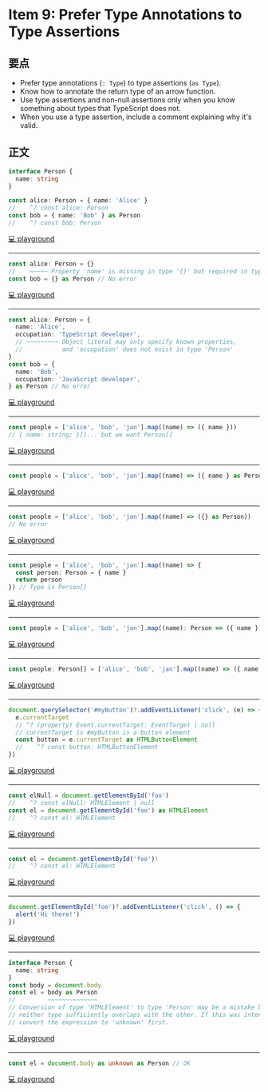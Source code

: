 # Item 9: Prefer Type Annotations to Type Assertions

## 要点

- Prefer type annotations (`: Type`) to type assertions (`as Type`).
- Know how to annotate the return type of an arrow function.
- Use type assertions and non-null assertions only when you know something about types that TypeScript does not.
- When you use a type assertion, include a comment explaining why it's valid.

## 正文

```ts
interface Person {
  name: string
}

const alice: Person = { name: 'Alice' }
//    ^? const alice: Person
const bob = { name: 'Bob' } as Person
//    ^? const bob: Person
```

[💻 playground](https://www.typescriptlang.org/play/?ts=5.4.5#code/JYOwLgpgTgZghgYwgAgArQM4HsTIN7IhwC2EAXMhmFKAObIC+A3AFAsI5XJwA2wSFdFGy4AvPkIlyyAOQBBPkhmNWAelXJNyAHoB+ZBxBde-aUJHtOYZACMsN5OIJFSFGQCF7yhtwxpMOGoaWnoGVrb2ggEgLEA)

---

```ts
const alice: Person = {}
//    ~~~~~ Property 'name' is missing in type '{}' but required in type 'Person'
const bob = {} as Person // No error
```

[💻 playground](https://www.typescriptlang.org/play/?ts=5.4.5#code/JYOwLgpgTgZghgYwgAgArQM4HsTIN7IhwC2EAXMhmFKAObIC+A3AFAI5XJwA2wSF6KNlwBefMxYB6SclnIAfosVooWAA7QwAT2QByIqV3JgGZMRMY6x3No168DIwCMArmGRQIARxfBPAE2tkWxRdQWFdNg53JywnZDEHLlNwnCZZaWQAOSxkaFUoFiA)

---

```ts
const alice: Person = {
  name: 'Alice',
  occupation: 'TypeScript developer',
  // ~~~~~~~~~ Object literal may only specify known properties,
  //           and 'occupation' does not exist in type 'Person'
}
const bob = {
  name: 'Bob',
  occupation: 'JavaScript developer',
} as Person // No error
```

[💻 playground](https://www.typescriptlang.org/play/?ts=5.4.5#code/JYOwLgpgTgZghgYwgAgArQM4HsTIN7IhwC2EAXMhmFKAObIC+A3AFAI5XJwA2wSF6KNlwBefC2SES5ZAHIAgrySyANBORYECAK4AHOGGA4KsgCoBPXRADKCGrrDIAJhABuEblitRZLAPR+yAB+IaGhyADyAEYAVhAIjryQUDzIxHDmGiDcmRhWCMAwmQDWIFgA7ri6UF7QhhAYagGSLa2ScCBOcpo6+oY4ss5YDYRYjhAAHsCcoMhgliiygsK+zGwcjlFYUchieOpEpCYAQtuq6j16BkYgJgBScK5wtvaOLu6e3qtcGGiYOExJM0AHJYZDQGpQFhAA)

---

```ts
const people = ['alice', 'bob', 'jan'].map((name) => ({ name }))
// { name: string; }[]... but we want Person[]
```

[💻 playground](https://www.typescriptlang.org/play/?ts=5.4.5#code/JYOwLgpgTgZghgYwgAgArQM4HsTIN7IhwC2EAXMhmFKAObIC+A3AFAI5XIAOEWXANigC8yANoByOP2BJxAGmTiARliXzFAKzghxAXQB0xOFwAURUsiEA+ZCbzmIDAJRPWAejf5CJcpWp0mRlEDfX1kJQBXMGQAdxQY7Wj0KGwQYJYgA)

---

```ts
const people = ['alice', 'bob', 'jan'].map((name) => ({ name } as Person)) // Type is Person[]
```

[💻 playground](https://www.typescriptlang.org/play/?ts=5.4.5#code/JYOwLgpgTgZghgYwgAgArQM4HsTIN7IhwC2EAXMhmFKAObIC+A3AFAI5XIAOEWXANigC8yANoByOP2BJxAGmTiARliXzFAKzghxAXQB0xOFwAULZIRLCAfMhN4ipBsjgY0mHAEoWnpsgD0-sgAKgCePMjAbuhQ2CCiuixAA)

---

```ts
const people = ['alice', 'bob', 'jan'].map((name) => ({} as Person))
// No error
```

[💻 playground](https://www.typescriptlang.org/play/?ts=5.4.5#code/JYOwLgpgTgZghgYwgAgArQM4HsTIN7IhwC2EAXMhmFKAObIC+A3AFAI5XIAOEWXANigC8yANoByOP2BJxAGmTiARliXzFAKzghxAXQB0xOFwAURUsiEA+ZCbwNkcDGkw4AlG9YB6L8gByWMjQUFhQLEA)

---

```ts
const people = ['alice', 'bob', 'jan'].map((name) => {
  const person: Person = { name }
  return person
}) // Type is Person[]
```

[💻 playground](https://www.typescriptlang.org/play/?ts=5.4.5#code/JYOwLgpgTgZghgYwgAgArQM4HsTIN7IhwC2EAXMhmFKAObIC+A3AFAI5XIAOEWXANigC8yANoByOP2BJxAGmTiARliXzFAKzghxAXQB0xOFwAURUsiEA+fC2TJ2ITjyjYQFdK5yX85iMztkKAgwAFcoXBc3FgYASiZkAHpE5AAVAE8eZGAMNEwcUV0WIA)

---

```ts
const people = ['alice', 'bob', 'jan'].map((name): Person => ({ name })) // Type is Person[]
```

[💻 playground](https://www.typescriptlang.org/play/?ts=5.4.5#code/JYOwLgpgTgZghgYwgAgArQM4HsTIN7IhwC2EAXMhmFKAObIC+A3AFAI5XIAOEWXANigC8yANoByOP2BJxAGmTiARliXzFAKzghxAXQB0xOFwAULZMhNFSASgroo2XEIB8lvNYgMbLG02QA9AHIACoAnjzIwBhomDiiuixAA)

---

```ts
const people: Person[] = ['alice', 'bob', 'jan'].map((name) => ({ name })) // OK
```

[💻 playground](https://www.typescriptlang.org/play/?ts=5.4.5#code/JYOwLgpgTgZghgYwgAgArQM4HsTIN7IhwC2EAXMhmFKAObIC+A3AFAI5XIAOEWXANuTSYcAbQC6yALzJRAcjj9gSOQBpkcgEZZNajQCs4IOeIB0xOFwAURUtIB8yK3lsQGASndNkAeh-IAeQBpFiA)

---

```ts
document.querySelector('#myButton')?.addEventListener('click', (e) => {
  e.currentTarget
  // ^? (property) Event.currentTarget: EventTarget | null
  // currentTarget is #myButton is a button element
  const button = e.currentTarget as HTMLButtonElement
  //    ^? const button: HTMLButtonElement
})
```

[💻 playground](https://www.typescriptlang.org/play/?ts=5.4.5#code/CYewxgrgtgpgdgFwHQEcIwE4E8DKMA2MYCIGAFAOQDEUWAQhAiXBQJQD8SAhsMAKIA3eAgAyASwDOCeJkph8YsAGsKAGgAEMdQF4AfOoDeAKHWakkDBmEAVLhgDmMBCfUB6V+oB67dWQAOGCB+mAhYrOqCwuYQljZ2jggAXBFCiLYOTuoAPupwEPj4Lu7qFlZp8ZmS6jT0jMzqVVzqAEZ1IHCahLCILmDtUi1tHdpmpXEZCOpcEuoAEtYAsiIMTO18XcIA3EUepl4+fXADratwyfNLK8zrMN3OAL6s20A)

---

```ts
const elNull = document.getElementById('foo')
//    ^? const elNull: HTMLElement | null
const el = document.getElementById('foo') as HTMLElement
//    ^? const el: HTMLElement
```

[💻 playground](https://www.typescriptlang.org/play/?ts=5.4.5#code/MYewdgzgLgBApgGwHIFcEJgXhgExMFAWzjCgDoBzOKAUQTmNICEBPASRwAoByAMxBDcAlAG4AUAHoJMGTAB6AfhihIsRKnQAuGAAkAKgFkAMnQYlYAHxhg0CMSujwM2PAUbkqteu9Yce-QSEYAEMIXUMTb3NxKVl5JQc1BG19Y1N3MSA)

---

```ts
const el = document.getElementById('foo')!
//    ^? const el: HTMLElement
```

[💻 playground](https://www.typescriptlang.org/play/?ts=5.4.5#code/MYewdgzgLgBApgGxgXhgExMArgWzmKAOgHM4oBRBOPAgIQE8BJNACgHIAzEENgSgEIA3ACgA9KJiSYAPQD8MUJFiIAXDAASAFQCyAGUrV8UYUA)

---

```ts
document.getElementById('foo')?.addEventListener('click', () => {
  alert('Hi there!')
})
```

[💻 playground](https://www.typescriptlang.org/play/?ts=5.4.5#code/CYewxgrgtgpgdgFwHQHMYIKIBsa0QIQE8BJYACgHIAzEECgSgH4kBDYYDAN3gQBkBLAM4J4MAE6UwWfmADWFADQACMvSUBeAHxKA3gCglSljjEJKACX5KEAC3EwAhAwDcegL71XQA)

---

```ts
interface Person {
  name: string
}
const body = document.body
const el = body as Person
//         ~~~~~~~~~~~~~~
// Conversion of type 'HTMLElement' to type 'Person' may be a mistake because
// neither type sufficiently overlaps with the other. If this was intentional,
// convert the expression to 'unknown' first.
```

[💻 playground](https://www.typescriptlang.org/play/?ts=5.4.5#code/JYOwLgpgTgZghgYwgAgArQM4HsTIN7IhwC2EAXMhmFKAOYDcyAvgFAI5XIBGWAJgJ7IAvMl5YEAV1LgAdDwH02HMMggAbYdz6C4GNJhyKA9EeRnz5gH7Wbt2yxPIAwjgBumYDmRYYyMPwAHFAByAAkAFQBZABkAUTUIaTBgvyw-QJD0KGwQFOI4QS4UOGRiYCo4AGsUIoQ4CQwIB1MQCGAwAAtodKDKCRgYYARgCHA1QSx3KDU4AL0Ad3aOvy7vTugZZABJX07y5HndZFBIcE8iNQAaZuR2ECmVddUADwCoCAwMc9TkYIkQSogLDzXLIQbZMAyFhAA)

---

```ts
const el = document.body as unknown as Person // OK
```

[💻 playground](https://www.typescriptlang.org/play/?ts=5.4.5#code/JYOwLgpgTgZghgYwgAgArQM4HsTIN7IhwC2EAXMhmFKAOYDcyAvgFAI5XIQA2yAvMgAmWBAFdS4AHQAjLIICeyOBmSiQAaxBYA7rmVpMORsgD0J5AHkA0iyA)
